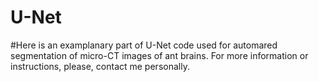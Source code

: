 # U-Net

#Here is an examplanary part of U-Net code used for automared segmentation of micro-CT images of ant brains. For more information or instructions, please, contact me personally. 
